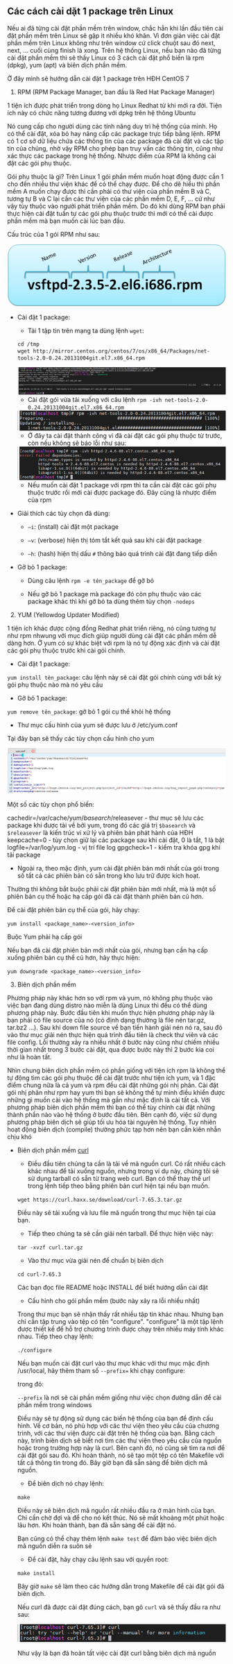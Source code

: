 ## Các cách cài dặt 1 package trên Linux

Nếu ai đã từng cài đặt phần mềm trên window, chắc hẳn khi lần đầu tiên cài đặt phần mềm trên Linux sẽ gặp it nhiều khó khăn. Vì đơn giản việc cài đặt phần mềm trên Linux không như trên window cứ click chuột sau đó next, next, ... cuối cùng finish là xong. Trên hệ thống Linux, nếu bạn nào đã từng cài đặt phần mềm thì sẽ thấy Linux có 3 cách cài đặt phổ biến là rpm (dpkg), yum (apt) và biên dịch phần mềm.

Ở đây mình sẽ hướng dẫn cài đặt 1 package trên HĐH CentOS 7

1. RPM (RPM Package Manager, ban đầu là Red Hat Package Manager)

1 tiện ích được phát triển trong dòng họ Linux Redhat từ khi mới ra đời. Tiện ích này có chức năng tương đương với dpkg trên hệ thông Ubuntu

Nó cung cấp cho người dùng các tính năng duy trì hệ thống của mình. Họ có thể cài đặt, xóa bỏ hay nâng cấp các package trực tiếp bằng lệnh. RPM có 1 cơ sở dữ liệu chứa các thông tin của các package đã cài đặt và các tập tin của chúng, nhờ vậy RPM cho phép bạn truy vấn các thông tin, cũng như xác thực các package trong hệ thống. Nhược điểm của RPM là không cài đặt các gói phụ thuộc.

Gói phụ thuộc là gì? Trên Linux 1 gói phần mềm muốn hoạt động được cần 1 cho đến nhiều thư viện khác để có thể chạy được. Để cho dẽ hiểu thì phần mềm A muốn chạy được thì cần phải có thư viện của phần mềm B và C, tương tự B và C lại cần các thư viện của các phần mềm D, E, F, ... cứ như vậy tùy thuộc vào người phát triển phần mềm. Do đó khi dùng RPM bạn phải thực hiện cài đặt tuần tự các gói phụ thuộc trước thì mới có thể cài được phần mềm mà bạn muốn cài lúc ban đầu.

Cấu trúc của 1 gói RPM như sau:

<img src="img/92.png">

- Cài đặt 1 package:

	- Tải 1 tập tin trên mạng ta dùng lệnh `wget`:
	
	```
	cd /tmp
	wget http://mirror.centos.org/centos/7/os/x86_64/Packages/net-tools-2.0-0.24.20131004git.el7.x86_64.rpm
	```
	
	<img src="img/93.png">
	
	- Cài đặt gói vừa tải xuống với câu lệnh `rpm -ivh net-tools-2.0-0.24.20131004git.el7.x86_64.rpm`
	
	<img src="img/94.png">

	- Ở đây ta cài đặt thành công vì đã cài đặt các gói phụ thuộc từ trước, còn nếu không sẽ báo lỗi như sau:
	
	<img src="img/95.png">
	
	- Nếu muốn cài đặt 1 package với rpm thì ta cần cài đặt các gói phụ thuộc trước rồi mới cài được package đó. Đây cũng là nhược điểm của rpm
	
- Giải thích các tùy chọn đã dùng:
	
	- `–i`: (install) cài đặt một package

	- `–v`: (verbose) hiện thị tóm tắt kết quả sau khi cài đặt package

	- `–h`: (hash) hiện thị dấu `#` thông báo quá trình cài đặt đang tiếp diễn

- Gỡ bỏ 1 package:

	- Dùng câu lệnh `rpm -e tên_package` để gỡ bỏ
	
	- Nếu gỡ bỏ 1 package mà package đó còn phụ thuộc vào các package khác thì khi gỡ bỏ ta dùng thêm tùy chọn `-nodeps`

2. YUM (Yellowdog Updater Modified)

1 tiện ích khác được cộng đồng Redhat phát triển riêng, nó cũng tương tự như rpm nhwung với mục đích giúp người dùng cài đặt các phần mềm dễ dàng hơn. Ở yum có sự khác biệt với rpm là nó tự động xác định và cài đặt các gói phụ thuộc trước khi cài gói chính.

- Cài đặt 1 package:

`yum install tên_package`: câu lệnh này sẽ cài đặt gói chính cùng với bất kỳ gói phụ thuộc nào mà nó yêu cầu

- Gỡ bỏ 1 package:

`yum remove tên_package`: gỡ bỏ 1 gói cụ thể khỏi hệ thống

- Thư mục cấu hình của yum sẽ được lưu ở /etc/yum.conf

Tại đây bạn sẽ thấy các tùy chọn cấu hình cho yum

<img src="img/96.png">
 
Một số các tùy chọn phổ biến:

cachedir=/var/cache/yum/$basearch/$releasever - thư mục sẽ lưu các package khi được tải về bởi yum, trong đó các giá trị `$basearch` và `$releasever` là kiến trúc vi xử lý và phiên bản phát hành của HĐH
keepcache=0 - tùy chọn giữ lại các package sau khi cài đặt, 0 là tắt, 1 là bật
logfile=/var/log/yum.log - vị trí file log
gpgcheck=1 - kiểm tra khóa gpg khi tải package

- Ngoài ra, theo mặc định, yum cài đặt phiên bản mới nhất của gói trong số tất cả các phiên bản có sẵn trong kho lưu trữ được kích hoạt.

Thường thì không bắt buộc phải cài đặt phiên bản mới nhất, mà là một số phiên bản cụ thể hoặc hạ cấp gói đã cài đặt thành phiên bản cũ hơn.

Để cài đặt phiên bản cụ thể của gói, hãy chạy:

`yum install <package_name>-<version_info>`

Buộc Yum phải hạ cấp gói

Nếu bạn đã cài đặt phiên bản mới nhất của gói, nhưng bạn cần hạ cấp xuống phiên bản cụ thể cũ hơn, hãy thực hiện:

`yum downgrade <package_name>-<version_info>`

3. Biên dịch phần mềm

Phương pháp này khác hơn so với rpm và yum, nó không phụ thuộc vào việc bạn đang dùng distro nào miễn là dùng Linux thì đều có thể dùng phương pháp này. Bước đầu tiên khi muốn thực hiện phương pháp này là bạn phải có file source của nó (có định dạng thường là file nén tar.gz, tar.bz2 ...). Sau khi down file source về bạn tiến hành giải nén nó ra, sau đó vào thư mục giải nén thực hiện quá trình đầu tiên là check thư viên và các file config. Lỗi thường xảy ra nhiều nhất ở bước này cũng như chiếm nhiều thời gian nhất trong 3 bước cài đặt, qua được bước này thì 2 bước kia coi như là hoàn tất.

Nhìn chung biên dịch phần mềm có phần giống với tiện ích rpm là không thể tự động tìm các gói phụ thuộc để cài đặt trước như tiện ích yum, và 1 đặc điểm chung nữa là cả yum và rpm đều cài đặt những gói nhị phân. Cài đặt gói nhị phân như rpm hay yum thì bạn sẽ không thể tự mình điều khiển được những gì muốn cài vào hệ thống mà gần như mặc định là cài tất cả. Với phương pháp biên dịch phần mềm thì bạn có thể tùy chỉnh cài đặt những thành phần nào vào hệ thống ở bước đầu tiên. Bên cạnh đó, việc sử dụng phương pháp biên dịch sẽ giúp tối ưu hóa tài nguyên hệ thống. Tuy nhiên hoạt động biên dịch (compile) thường phức tạp hơn nên bạn cần kiên nhẫn chịu khó

- Biên dịch phần mềm [curl](https://curl.haxx.se/)

	- Điều đầu tiên chúng ta cần là tải về mã nguồn curl. Có rất nhiều cách khác nhau để tải xuống nguồn, nhưng trong ví dụ này, chúng tôi sẽ sử dụng tarball có sẵn từ trang web curl. Bạn có thể thay thế url trong lệnh tiếp theo bằng phiên bản curl hiện tại nếu bạn muốn.

	`wget https://curl.haxx.se/download/curl-7.65.3.tar.gz`
	
	Điều này sẽ tải xuống và lưu file mã nguồn trong thư mục hiện tại của bạn.
	
	- Tiếp theo chúng ta sẽ cần giải nén tarball. Để thực hiện việc này:
	
	`tar -xvzf curl.tar.gz`
	
	- Vào thư mục vừa giải nén để chuẩn bị biên dịch
	
	`cd curl-7.65.3`
	
	Các bạn đọc file README hoặc INSTALL để biết hướng dẫn cài đặt
	
	- Cấu hình cho gói phần mềm (bước này xảy ra lỗi nhiều nhất)
	
	Trong thư mục bạn sẽ nhận thấy rất nhiều tập tin khác nhau. Nhưng bạn chỉ cần tập trung vào tệp có tên "configure". "configure" là một tập lệnh được thiết kế để hỗ trợ chương trình được chạy trên nhiều máy tính khác nhau. Tiếp theo chạy lệnh:
	
	`./configure`
	
	Nếu bạn muốn cài đặt curl vào thư mục khác với thư mục mặc định /usr/local, hãy thêm tham số `--prefix=` khi chạy configure:
	
	trong đó:
	
	`--prefix` là nơi sẽ cài phần mềm giống như việc chọn đường dẫn để cài phần mềm trong windows
	
	Điều này sẽ tự động sử dụng các biến hệ thống của bạn để định cấu hình. Về cơ bản, nó phù hợp với các thư viện theo yêu cầu của chương trình, với các thư viện được cài đặt trên hệ thống của bạn. Bằng cách này, trình biên dịch sẽ biết nơi tìm các thư viện theo yêu cầu của nguồn hoặc trong trường hợp này là curl. Bên cạnh đó, nó cũng sẽ tìm ra nơi để cài đặt gói sau đó. Khi hoàn thành, nó sẽ tạo một tệp có tên Makefile với tất cả thông tin trong đó. Bây giờ bạn đã sẵn sàng để biên dịch mã nguồn.
	
	- Để biên dịch nó chạy lệnh:
	
	`make`
	
	Điều này sẽ biên dịch mã nguồn rất nhiều đầu ra ở màn hình của bạn. Chỉ cần chờ đợi và để cho nó kết thúc. Nó sẽ mất khoảng một phút hoặc lâu hơn. Khi hoàn thành, bạn đã sẵn sàng để cài đặt nó.
	
	Bạn cũng có thể chạy thêm lệnh `make test` để đảm bảo việc biên dịch mã nguồn diễn ra suôn sẻ
	
	- Để cài đặt, hãy chạy câu lệnh sau với quyền root:
	
	`make install`
	
	Bây giờ `make` sẽ làm theo các hướng dẫn trong Makefile để cài đặt gói đã biên dịch.
	
	Nếu curl đã được cài đặt đúng cách, bạn gõ `curl` và sẽ thấy đầu ra như sau:
	
	<img src="img/97.png">
	
	Như vậy là bạn đã hoàn tất việc cài đặt curl bằng biên dịch mã nguồn
